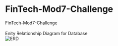 # FinTech-Mod7-Challenge

FinTech-Mod7-Challenge
<br>
<br>
Enity Relationship Diagram for Database
<br>
![ERD](ERD.jpeg)
